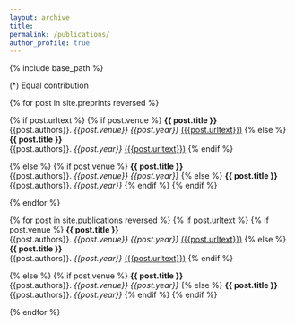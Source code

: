 ```yaml
---
layout: archive
title: 
permalink: /publications/
author_profile: true
---
```


{% include base_path %}

(\*) Equal contribution


{% for post in site.preprints reversed %}

{% if post.urltext %}
{% if post.venue %}
**{{ post.title }}**   
{{post.authors}}. *{{post.venue}} {{post.year}}* [({{post.urltext}})]({{post.arxivurl}})
{% else %}
**{{ post.title }}**   
{{post.authors}}. *{{post.year}}* [({{post.urltext}})]({{post.arxivurl}})
{% endif %}

{% else %}
{% if post.venue %}
**{{ post.title }}**   
{{post.authors}}. *{{post.venue}} {{post.year}}* 
{% else %}
**{{ post.title }}**   
{{post.authors}}. *{{post.year}}*
{% endif %}
{% endif %}

{% endfor %}


{% for post in site.publications reversed %}
{% if post.urltext %}
{% if post.venue %}
**{{ post.title }}**   
{{post.authors}}. *{{post.venue}} {{post.year}}* [({{post.urltext}})]({{post.arxivurl}})
{% else %}
**{{ post.title }}**   
{{post.authors}}. *{{post.year}}* [({{post.urltext}})]({{post.arxivurl}})
{% endif %}

{% else %}
{% if post.venue %}
**{{ post.title }}**   
{{post.authors}}. *{{post.venue}} {{post.year}}* 
{% else %}
**{{ post.title }}**   
{{post.authors}}. *{{post.year}}*
{% endif %}
{% endif %}

{% endfor %}
